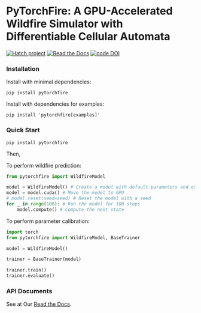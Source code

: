 # PyTorchFire: A GPU-Accelerated Wildfire Simulator with Differentiable Cellular Automata

[![Hatch project](https://img.shields.io/badge/%F0%9F%A5%9A-Hatch-4051b5.svg)](https://github.com/pypa/hatch)
[![Read the Docs](https://readthedocs.org/projects/pytorchfire/badge/)](https://pytorchfire.readthedocs.io/)
[![code DOI](https://zenodo.org/badge/DOI/10.5281/zenodo.13132218.svg)](https://doi.org/10.5281/zenodo.13132218)

### Installation

Install with minimal dependencies:

```shell
pip install pytorchfire
```

Install with dependencies for examples:

```shell
pip install 'pytorchfire[examples]'
```

### Quick Start

```shell
pip install pytorchfire
```

Then,

To perform wildfire prediction:

```python
from pytorchfire import WildfireModel

model = WildfireModel() # Create a model with default parameters and environment data
model = model.cuda() # Move the model to GPU
# model.reset(seed=seed) # Reset the model with a seed
for _ in range(100): # Run the model for 100 steps
    model.compute() # Compute the next state
```

To perform parameter calibration:

```python
import torch
from pytorchfire import WildfireModel, BaseTrainer

model = WildfireModel()

trainer = BaseTrainer(model)

trainer.train()
trainer.evaluate()
```

### API Documents

See at Our [Read the Docs](https://pytorchfire.readthedocs.io/).

